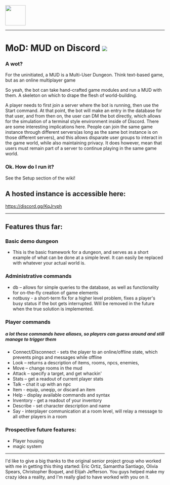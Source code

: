 <img src="http://www.mahan.io/static/media/DMspritev3.png" height="64"/>

___

# MoD: MUD on Discord <a href="https://codeclimate.com/github/JohnnySn0w/MoD/maintainability"><img src="https://api.codeclimate.com/v1/badges/1901d2aed01ef57e9384/maintainability" /></a>
### A wot?
For the uninitiated, a MUD is a Multi-User Dungeon. Think text-based game, but as an online multiplayer game

So yeah, the bot can take hand-crafted game modules and run a MUD with them. A skeleton on which to drape the flesh of world-building.

A player needs to first join a server where the bot is running, then use the Start command. At that point, the bot will make an entry in the database for that user, and from then on, the user can DM the bot directly, which allows for the simulation of a terminal style environment inside of Discord. There are some interesting implications here. People can join the same game instance through different servers(as long as the same bot instance is on those different servers), and this allows disparate user groups to interact in the game world, while also maintaining privacy. It does however, mean that users must remain part of a server to continue playing in the same game world.

### Ok. How do I run it?
See the Setup section of the wiki!

## A hosted instance is accessible here:
https://discord.gg/KqJrvph

___

## Features thus far:

### Basic demo dungeon
- This is the basic framework for a dungeon, and serves as a short example of what can be done at a simple level. It can easily be replaced with whatever your actual world is.

### Administrative commands
- db – allows for simple queries to the database, as well as functionality for on-the-fly creation of game elements
- notbusy - a short-term fix for a higher level problem, fixes a player's busy status if the bot gets interrupted. Will be removed in the future when the true solution is implemented.

### Player commands
##### a lot these commands have aliases, so players can guess around and still manage to trigger them
- Connect/Disconnect - sets the player to an online/offline state, which prevents pings and messages while offline
- Look – returns a description of items, rooms, npcs, enemies, 
- Move – change rooms in the mud
- Attack – specify a target, and get whackin'
- Stats – get a readout of current player stats
- Talk – chat it up with an npc
- Item - equip, uneqip, or discard an item
- Help - display available commands and syntax
- Inventory - get a readout of your inventory
- Describe - set character description and name
- Say - interplayer communication at a room level, will relay a message to all other players in a room

### Prospective future features:
- Player housing
- magic system

___

I'd like to give a big thanks to the original senior project group who worked with me in getting this thing started:
Eric Ortiz, Samantha Santiago, Olivia Spears, Christopher Boquet, and Elijah Jefferson. You guys helped make my crazy idea a reality, and I'm really glad to have worked with you on it.
